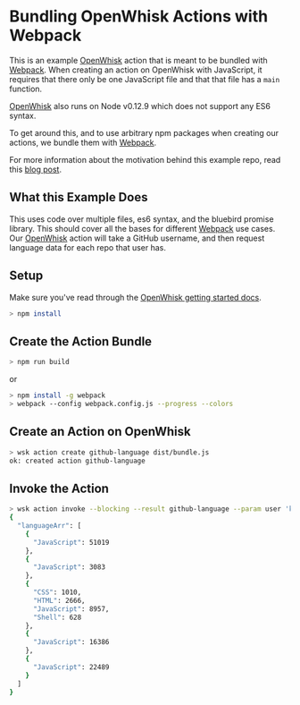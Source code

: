 # Bundling OpenWhisk Actions with Webpack
 
This is an example [OpenWhisk][ow] action that is meant to be bundled
with [Webpack][wp]. When creating an action on OpenWhisk with
JavaScript, it requires that there only be one JavaScript file and that
that file has a `main` function.

[OpenWhisk][ow] also runs on Node v0.12.9 which does not support any ES6
syntax.

To get around this, and to use arbitrary npm packages when creating our
actions, we bundle them with [Webpack][wp].

For more information about the motivation behind this example repo,
read this [blog post][blog].

## What this Example Does

This uses code over multiple files, es6 syntax, and the bluebird promise
library. This should cover all the bases for different [Webpack][wp] use
cases. Our [OpenWhisk][ow] action will take a GitHub username, and then
request language data for each repo that user has.

## Setup

Make sure you've read through the
[OpenWhisk getting started docs][owgs].

~~~sh
> npm install
~~~
 
## Create the Action Bundle
 
~~~sh
> npm run build
~~~

or

~~~sh
> npm install -g webpack
> webpack --config webpack.config.js --progress --colors
~~~

## Create an Action on OpenWhisk

~~~sh
> wsk action create github-language dist/bundle.js
ok: created action github-language
~~~

## Invoke the Action

~~~sh
> wsk action invoke --blocking --result github-language --param user 'kauffecup'
{
  "languageArr": [
    {
      "JavaScript": 51019
    },
    {
      "JavaScript": 3083
    },
    {
      "CSS": 1010,
      "HTML": 2666,
      "JavaScript": 8957,
      "Shell": 628
    },
    {
      "JavaScript": 16386
    },
    {
      "JavaScript": 22489
    }
  ]
}
~~~

[ow]: https://developer.ibm.com/openwhisk/
[wp]: https://webpack.github.io/
[owgs]: https://github.com/openwhisk/openwhisk/blob/master/README.md
[blog]: http://developer.ibm.com/openwhisk/2016/03/16/bundling-openwhisk-actions-with-webpack/
